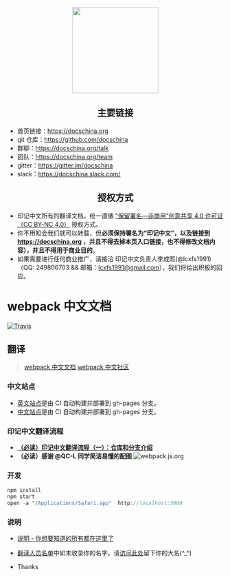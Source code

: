 <div align="center">
  <a href="https://docschina.org">
    <img width="200" src="site.png">
  </a>
</div>

<h2 align="center">主要链接</h2>

* 首页链接：https://docschina.org
* git 仓库：https://github.com/docschina
* 群聊：https://docschina.org/talk
* 团队：https://docschina.org/team
* gitter：https://gitter.im/docschina
* slack：https://docschina.slack.com/

<h2 align="center">授权方式</h2>

- 印记中文所有的翻译文档，统一遵循 [“保留署名—非商用”创意共享 4.0 许可证（CC BY-NC 4.0）](https://creativecommons.org/licenses/by-nc/4.0/deed.zh) 授权方式。
- 你不用知会我们就可以转载，但**必须保持署名为“印记中文”，以及链接到 https://docschina.org ，并且不得去掉本页入口链接，也不得修改文档内容），并且不得用于商业目的**。
- 如果需要进行任何商业推广，请接洽 印记中文负责人李成熙(@lcxfs1991)（QQ: 249806703 && 邮箱：lcxfs1991@gmail.com），我们将给出积极的回应。


webpack 中文文档
========
[![Travis](https://img.shields.io/travis/docschina/webpack.js.org.svg)](https://travis-ci.org/docschina/webpack.js.org)

## 翻译 ##

> [webpack 中文文档](https://webpack.docschina.org)
> [webpack 中文社区](https://webpack-china.org)


### 中文站点
- [英文站点](https://webpack.js.org/)是由 CI 自动构建并部署到 gh-pages 分支。
- [中文站点](https://webpack.docschina.org/)是由 CI 自动构建并部署到 gh-pages  分支。


### 印记中文翻译流程
- **[（必读）印记中文翻译流程（一）：仓库和分支介绍](http://mp.weixin.qq.com/s/_ricIlWhDbRZW-CmH0Ik5w
)**
- **（必读）感谢 @QC-L 同学简洁易懂的配图**
![webpack.js.org](webpack-process.png)

### 开发

```javascript
npm install
npm start
open -a "/Applications/Safari.app"  http://localhost:3000
```


### 说明

- [说明 - 你想要知道的所有都在这里了](https://github.com/webpack-china/webpack.js.org/issues/17)

- [翻译人员名单](https://webpack.docschina.org/about/)中如未收录你的名字，请[访问此处](https://github.com/webpack-china/webpack.js.org/issues/180)留下你的大名(^_^)

- Thanks
